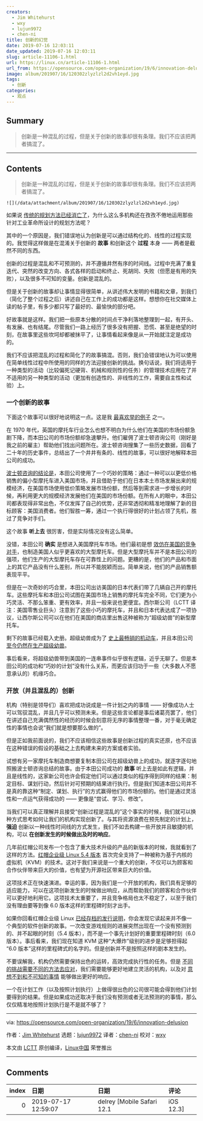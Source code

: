 ```yaml
---
creators:
  - Jim Whitehurst
  - wxy
  - lujun9972
  - chen-ni
title: 创新的幻觉
date: 2019-07-16 12:03:11
date_updated: 2019-07-16 12:03:11
slug: article-11106-1.html
url: https://linux.cn/article-11106-1.html
url_from: https://opensource.com/open-organization/19/6/innovation-delusion
image: album/201907/16/120302zlyzlzl2d2vh1eyd.jpg
tags:
  - 创新
categories:
  - 观点
---
```


## Summary

> 创新是一种混乱的过程，但是关于创新的故事却很有条理。我们不应该把两者搞混了。

***

<!-- more -->

## Contents

> 
> 创新是一种混乱的过程，但是关于创新的故事却很有条理。我们不应该把两者搞混了。
> 
> 
> 

`![](/data/attachment/album/201907/16/120302zlyzlzl2d2vh1eyd.jpg)`

如果说 [传统的规划方法已经消亡了](https://www.youtube.com/watch?v=8MCbJmZQM9c)，为什么这么多机构还在孜孜不倦地运用那些针对工业革命所设计的规划方法呢？

其中的一个原因是，我们错误地认为创新是可以通过结构化的、线性的过程实现的。我觉得这样做是在混淆关于创新的 **故事** 和创新这个 **过程** 本身 —— 两者是截然不同的东西。

创新的过程是混乱和不可预测的，并不遵循井然有序的时间线。过程中充满了重复迭代、突然的改变方向、各式各样的启动和终止、死胡同、失败（但愿是有用的失败），以及很多不可知的变量。创新是混乱的。

但是关于创新的故事却让事情显得很简单，从讲述伟大发明的书籍和文章，到我们（简化了整个过程之后）讲述自己在工作上的成功都是这样。想想你在社交媒体上读的帖子里，有多少都只写了最好的、最愉快的部分吧。

好故事就是这样。我们把一些原本分散的时间点干净利落地整理到一起，有开头、有发展、也有结尾。尽管我们一路上经历了很多没有把握、恐慌、甚至是绝望的时刻，在故事里这些坎坷却都被抹平了，让事情看起来像是从一开始就注定是成功的。

我们不应该把混乱的过程和简化了的故事搞混。否则，我们会错误地认为可以使用在简单线性过程中所使用的同样的方法迎接创新的挑战。换句话说，我们将适用于一种类型的活动（比较偏死记硬背、机械和规则性的任务）的管理技术应用在了并不适用的另一种类型的活动（更加有创造性的、非线性的工作，需要自主性和试验）上。

### 一个创新的故事

下面这个故事可以很好地说明这一点。这是我 [最喜欢举的例子](https://www.youtube.com/watch?v=8MCbJmZQM9c) 之一。

在 1970 年代，英国的摩托车行业怎么也想不明白为什么他们在美国的市场份额急剧下降，而本田公司的市场份额却急速攀升。他们雇佣了波士顿咨询公司（刚好是我之前的雇主）帮助他们找出问题所在。波士顿咨询搜集了一些历史数据，回看了二十年的历史事件，总结出了一个井井有条的、线性的故事，可以很好地解释本田公司的成功。

[波士顿咨询的结论是](https://assets.publishing.service.gov.uk/government/uploads/system/uploads/attachment_data/file/235319/0532.pdf)，本田公司使用了一个巧妙的策略：通过一种可以以更低价格销售的偏小型摩托车进入美国市场，并且借助于他们在日本本土市场发展出来的规模经济，在美国市场使用低价策略发展市场份额，然后等到需求进一步增长的时候，再利用更大的规模经济发展他们在美国的市场份额。在所有人的眼中，本田公司都表现得非常出色，不仅发挥了自己的优势，还非常透彻和精准地理解了新的目标顾客：美国消费者。他们智胜一筹，通过一个执行得很好的计划占领了先机，胜过了竞争对手们。

这个故事 **听上去** 很厉害，但是实际情况没有这么简单。

没错，本田公司 **确实** 是想进入美国摩托车市场。他们最初是想 [效仿在美国的竞争对手](http://www.howardyu.org/the-revolutionary-approach-honda-took-to-rise-above-competition/)，也制造美国人似乎更喜欢的大型摩托车。但是大型摩托车并不是本田公司的强项，他们生产的大型摩托车存在可靠性上的问题。更糟的是，他们的产品和市面上的其它产品没有什么差别，所以并不能脱颖而出。简单来说，他们的产品销售额表现平平。

但是在一次奇妙的巧合里，本田公司出访美国的日本代表们带了几辆自己开的摩托车。这些摩托车和本田公司试图在美国市场上销售的摩托车完全不同，它们更为小巧灵活、不那么笨重、更有效率，并且一般来说也更便宜。西尔斯公司（LCTT 译注：美国零售业巨头）注意到了这些小巧的摩托车，并且和日本代表达成了一项协议，让西尔斯公司可以在他们在美国的商店里出售这种被称为“超级幼兽”的新型摩托车。

剩下的故事已经载入史册。超级幼兽成为了 [史上最畅销的机动车](https://autoweek.com/article/motorcycles/first-ride-honda-super-cub-c125-abs-all-new-and-still-super-cute)，并且本田公司 [至今仍然在生产超级幼兽](https://www.autoblog.com/2019/02/13/2019-honda-super-cub-first-ride-review/)。

事后看来，将超级幼兽带到美国的一连串事件似乎很有逻辑，近乎无聊了。但是本田公司的成功和“巧妙的计划”没有什么关系，而更应该归功于一些（大多数人不愿意承认的）机缘巧合。

### 开放（并且混乱的）创新

机构（特别是领导们）喜欢把成功说成是一件计划之内的事情 —— 好像成功人士可以驾驭混乱，并且几乎可以预测未来。但是这些言论都是事后诸葛亮罢了，他们在讲述自己充满偶然性的经历的时候会刻意将无序的事情整理一番，对于毫无确定性的事情也会说“我们就是想要那么做的”。

但是正如我前面说的，我们不应该相信这些故事是创新过程的真实还原，也不应该在这种错误的假设的基础之上去构建未来的方案或者实验。

试想有另一家摩托车制造商想要复制本田公司在超级幼兽上的成功，就逐字逐句地照搬波士顿咨询总结的故事。由于本田公司成功的 **故事** 听上去是如此有逻辑，并且是线性的，这家新公司也许会假定他们可以通过类似的程序得到同样的结果：制定目标、谋划行动，然后针对可预期的结果进行执行。但是我们知道本田公司并不是真的靠这种“制定、谋划、执行”的方式赢得他们的市场份额的。他们是通过灵活性和一点运气获得成功的 —— 更像是“尝试、学习、修改”。

当我们可以真正理解并且接受“创新过程是混乱的”这个事实的时候，我们就可以换种方式思考如何让我们的机构实现创新了。与其将资源浪费在预先制定的计划上，**强迫** 创新以一种线性时间线的方式发生，我们不如去构建一些开放并且敏捷的机构，可以 **在创新发生的时候做出及时的响应**。

几年前红帽公司发布一个包含了重大技术升级的产品的新版本的时候，我就看到了这样的方法。[红帽企业级 Linux 5.4 版本](https://access.redhat.com/documentation/en-us/red_hat_enterprise_linux/5/html/5.4_release_notes/index) 首次完全支持了一种被称为基于内核的虚拟机（KVM）的技术。这对于我们来说是一个重大的创新，不仅可以为顾客和合作伙伴带来巨大的价值，也有望为开源社区带来巨大的价值。

这项技术正在快速演进。幸运的事，因为我们是一个开放的机构，我们具有足够的适应能力，可以在这项创新发生的时候做出响应，从而帮助我们的顾客和合作伙伴可以更好地利用它。这项技术太重要了，并且竞争格局也太不稳定了，以至于我们没有理由要等到像 6.0 版本这样的里程碑时刻才出手。

如果你回看红帽企业级 Linux [已经存档的发行说明](https://access.redhat.com/documentation/en-us/red_hat_enterprise_linux/5/html/5.0_release_notes/index)，你会发现它读起来并不像一个典型的软件创新的故事。一次改变游戏规则的进展突然出现在一个没有预测到的、并不起眼的时刻（5.4 版本），而不是一个事先计划好的重要里程碑时刻（6.0 版本）。事后看来，我们现在知道 KVM 这种“大爆炸”级别的进步是足够担得起 “6.0 版本”这样的里程碑式的名字的。但是创新并不是按照这样的剧本发生的。

不要误解我，机构仍然需要保持出色的运转，高效完成执行性的任务。但是 [不同的挑战需要不同的方法去应对](https://opensource.com/open-organization/19/4/managed-enabled-empowered)，我们需要能够更好地建立灵活的机构，以及对 [意想不到和不可知的事情](https://www.linkedin.com/pulse/how-plan-world-full-unknowns-jim-whitehurst/) 能够做出更好的响应。

一个在计划工作（以及按照计划执行）上做得很出色的公司很可能会得到他们计划要得到的结果。但是如果成功还取决于我们没有预测或者无法预测的的事情，那么仅仅精准地按照计划执行是不是就不够了？

---

via: <https://opensource.com/open-organization/19/6/innovation-delusion>

作者：[Jim Whitehurst](https://opensource.com/users/jwhitehurst/users/jwhitehurst/users/n8chz/users/dhdeans) 选题：[lujun9972](https://github.com/lujun9972) 译者：[chen-ni](https://github.com/chen-ni) 校对：[wxy](https://github.com/wxy)

本文由 [LCTT](https://github.com/LCTT/TranslateProject) 原创编译，[Linux中国](https://linux.cn/) 荣誉推出

***

## Comments

|   index | 日期                | 日期                                 | 评论   |
|--------:|:--------------------|:-------------------------------------|:-------|
|       0 | 2019-07-17 12:59:07 | delrey [Mobile Safari 12.1|iOS 12.3] | g k    |
